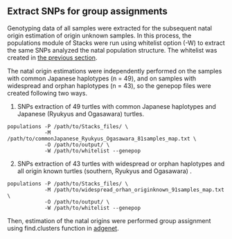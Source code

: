 ## Extract SNPs for group assignments


Genotyping data of all samples were extracted for the subsequent natal origin estimation of origin unknown samples.
In this process, the populations module of Stacks were run using whitelist option (-W) to extract the same SNPs analyzed the natal population structure.
The whitelist was created in [the previous section](https://github.com/tmkhmbt/foraging_turtle_group_assignment/blob/main/Population%20structure.md).

The natal origin estimations were independently performed on the samples with common Japanese haplotypes (n = 49), and on samples with widespread and orphan haplotypes (n = 43), so the genepop files were created following two ways.


1. SNPs extraction of 49 turtles with common Japanese haplotypes and Japanese (Ryukyus and Ogasawara) turtles.

```
populations -P /path/to/Stacks_files/ \
            -M /path/to/commonJapanese_Ryukyus_Ogasawara_81samples_map.txt \
            -O /path/to/output/ \
            -W /path/to/whitelist --genepop
```

2. SNPs extraction of 43 turtles with widespread or orphan haplotypes and all origin known turtles (southern, Ryukyus and Ogasawara) .

```
populations -P /path/to/Stacks_files/ \
            -M /path/to/widespread_orhan_originknown_91samples_map.txt \
            -O /path/to/output/ \
            -W /path/to/whitelist --genepop
```

Then, estimation of the natal origins were performed group assignment using find.clusters function in [adgenet](https://adegenet.r-forge.r-project.org/files/tutorial-dapc.pdf).

